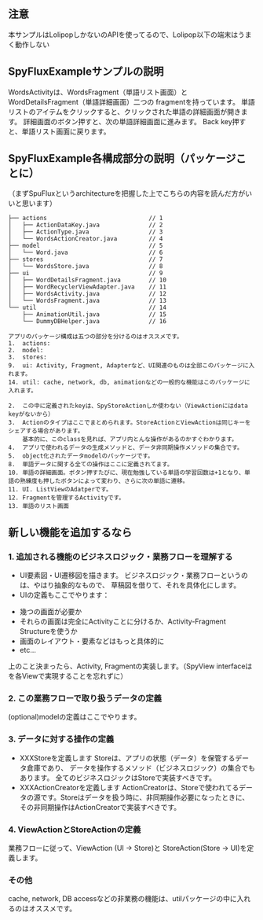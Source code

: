 ## 注意
本サンプルはLolipopしかないのAPIを使ってるので、Lolipop以下の端末はうまく動作しない

## SpyFluxExampleサンプルの説明
WordsActivityは、WordsFragment（単語リスト画面）とWordDetailsFragment（単語詳細画面）二つの
fragmentを持っています。
単語リストのアイテムをクリックすると、クリックされた単語の詳細画面が開きます。
詳細画面のボタン押すと、次の単語詳細画面に進みます。
Back key押すと、単語リスト画面に戻ります。

## SpyFluxExample各構成部分の説明（パッケージことに）
（まずSpuFluxというarchitectureを把握した上でこちらの内容を読んだ方がいいと思います）
```
├── actions								// 1
│   ├── ActionDataKey.java				// 2
│   ├── ActionType.java					// 3
│   └── WordsActionCreator.java			// 4
├── model								// 5
│   └── Word.java						// 6
├── stores								// 7
│   └── WordsStore.java					// 8
├── ui									// 9
│   ├── WordDetailsFragment.java		// 10
│   ├── WordRecyclerViewAdapter.java	// 11
│   ├── WordsActivity.java				// 12
│   └── WordsFragment.java				// 13
└── util								// 14
    ├── AnimationUtil.java				// 15
    └── DummyDBHelper.java				// 16

アプリのパッケージ構成は五つの部分を分けるのはオススメです。
1.  actions:
2.  model:
3.  stores: 
9.  ui: Activity, Fragment, Adapterなど、UI関連のものは全部このパッケージに入れます。
14. util: cache, network, db, animationなどの一般的な機能はこのパッケージに入れます。

2.  この中に定義されたkeyは、SpyStoreActionしか使わない（ViewActionにはdata keyがないから）
3.  Actionのタイプはここでまとめられます。StoreActionとViewActionは同じキーをシェアする場合があります。
    基本的に、このclassを見れば、アプリ内とんな操作があるのかすぐわかります。
4.  アプリで使われるデータの生成メソッドと、データ非同期操作メソッドの集合です。
5.  object化されたデータmodelのパッケージです。
8.  単語データに関する全ての操作はここに定義されてます。
10. 単語の詳細画面。ボタン押すたびに、現在勉強している単語の学習回数は+1となり、単語の熟練度も押したボタンによって変わり、さらに次の単語に遷移。
11. UI. ListViewのAdatperです。
12. Fragmentを管理するActivityです。
13. 単語のリスト画面
```

## 新しい機能を追加するなら
### 1. 追加される機能のビジネスロジック・業務フローを理解する
- UI要素図・UI遷移図を描きます。
ビジネスロジック・業務フローというのは、やはり抽象的なもので、
草稿図を借りて、それを具体化にします。
- UIの定義もここでやります：
 * 幾つの画面が必要か
 * それらの画面は完全にActivityことに分けるか、Activity-Fragment Structureを使うか
 * 画面のレイアウト・要素などはもっと具体的に
 * etc...

上のこと決まったら、Activity, Fragmentの実装します。（SpyView interfaceはを各Viewで実現することを忘れずに）

### 2. この業務フローで取り扱うデータの定義
(optional)modelの定義はここでやります。

### 3. データに対する操作の定義
- XXXStoreを定義します
 Storeは、アプリの状態（データ）を保管するデータ倉庫であり、
 データを操作するメソッド（ビジネスロジック）の集合でもあります。
 全てのビジネスロジックはStoreで実装すべきです。
- XXXActionCreatorを定義します
 ActionCreatorは、Storeで使われてるデータの源です。Storeはデータを扱う時に、非同期操作必要になったときに、
 その非同期操作はActionCreatorで実装すべきです。

### 4. ViewActionとStoreActionの定義
業務フローに従って、ViewAction (UI -> Store)と StoreAction(Store -> UI)を定義します。

### その他
cache, network, DB accessなどの非業務の機能は、utilパッケージの中に入れるのはオススメです。